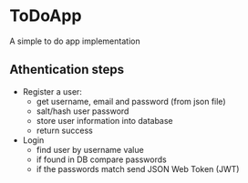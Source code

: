 # ToDoApp
A simple to do app implementation

## Athentication steps

- Register a user:
  - get username, email and password (from json file)
  - salt/hash user password
  - store user information into database
  - return success
- Login
  - find user by username value
  - if found in DB compare passwords 
  - if the passwords match send JSON Web Token (JWT)
